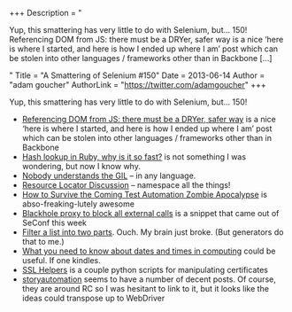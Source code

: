 +++
Description = "<p>Yup, this smattering has very little to do with Selenium, but… 150! Referencing DOM from JS: there must be a DRYer, safer way is a nice ‘here is where I started, and here is how I ended up where I am’ post which can be stolen into other languages / frameworks other than in Backbone […]</p>"
Title = "A Smattering of Selenium #150"
Date = 2013-06-14
Author = "adam goucher"
AuthorLink = "https://twitter.com/adamgoucher"
+++

<p>Yup, this smattering has very little to do with Selenium, but&#8230; 150!</p>
<ul>
<li><a href="http://blog.pamelafox.org/2013/06/referencing-dom-from-js-there-must-be.html">Referencing DOM from JS: there must be a DRYer, safer way</a> is a nice &#8216;here is where I started, and here is how I ended up where I am&#8217; post which can be stolen into other languages / frameworks other than in Backbone</li>
<li><a href="https://blog.engineyard.com/2013/hash-lookup-in-ruby-why-is-it-so-fast">Hash lookup in Ruby, why is it so fast?</a> is not something I was wondering, but now I know why.</li>
<li><a href="http://www.jstorimer.com/blogs/workingwithcode/8100871-nobody-understands-the-gil-part-2-implementation">Nobody understands the GIL</a> &#8211; in any language.</li>
<li><a href="https://groups.google.com/forum/#!msg/php-fig/WMaKNNhHZJw/Waib99Zzf68J">Resource Locator Discussion</a> &#8211; namespace all the things!</li>
<li><a href="http://dhemery.com/pdf/test-automation-zombie-apocalypse.pdf">How to Survive the Coming Test Automation Zombie Apocalypse</a> is abso-freaking-lutely awesome</li>
<li><a href="https://gist.github.com/dimacus/5757573">Blackhole proxy to block all external calls</a> is a snippet that came out of SeConf this week</li>
<li><a href="http://nedbatchelder.com/blog/201306/filter_a_list_into_two_parts.html">Filter a list into two parts</a>. Ouch. My brain just broke. (But generators do that to me.)</li>
<li><a href="http://www.amazon.com/about-dates-times-computing-ebook/dp/B00DCJZDYE/">What you need to know about dates and times in computing</a> could be useful. If one kindles.</li>
<li><a href="https://gist.github.com/wolever/5762823">SSL Helpers</a> is a couple python scripts for manipulating certificates</li>
<li><a href="http://storyautomation.com/">storyautomation</a> seems to have a number of decent posts. Of course, they are around RC so I was hesitant to link to it, but it looks like the ideas could transpose up to WebDriver</li>
</ul>

